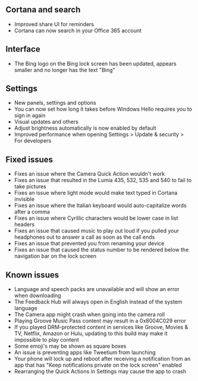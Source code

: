 ## Cortana and search
- Improved share UI for reminders
- Cortana can now search in your Office 365 account

## Interface
- The Bing logo on the Bing lock screen has been updated, appears smaller and no longer has the text "Bing"

## Settings
- New panels, settings and options
 - You can now set how long it takes before Windows Hello requires you to sign in again
- Visual updates and others
 - Adjust brightness automatically is now enabled by default
 - Improved performance when opening Settings > Update & security > For developers

## Fixed issues
- Fixes an issue where the Camera Quick Action wouldn't work
- Fixes an issue that resulted in the Lumia 435, 532, 535 and 540 to fail to take pictures
- Fixes an issue where light mode would make text typed in Cortana invisible
- Fixes an issue where the Italian keyboard would auto-capitalize words after a comma
- Fixes an issue where Cyrillic characters would be lower case in list headers
- Fixes an issue that caused music to play out loud if you pulled your headphones out to answer a call as soon as the call ends
- Fixes an issue that prevented you from renaming your device
- Fixes an issue that caused the status number to be rendered below the navigation bar on the lock screen

## Known issues
- Language and speech packs are unavailable and will show an error when downloading
- The Feedback Hub will always open in English instead of the system language
- The Camera app might crash when going into the camera roll
- Playing Groove Music Pass content may result in a 0x8004C029 error
- If you played DRM-protected content in services like Groove, Movies & TV, Netflix, Amazon or Hulu, updating to this build may make it impossible to play content
- Some emoji's may be shown as square boxes
- An issue is preventing apps like Tweetium from launching
- Your phone will lock up and reboot after receiving a notification from an app that has "Keep notifications private on the lock screen" enabled
- Rearranging the Quick Actions in Settings may cause the app to crash